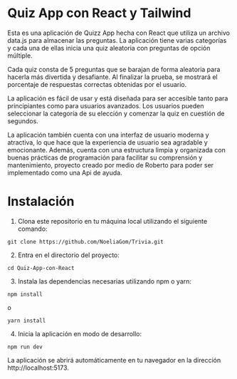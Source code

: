 # Quiz App con React y Tailwind

Esta es una aplicación de Quizz App hecha con React que utiliza un archivo data.js para almacenar las preguntas. La aplicación tiene varias categorías y cada una de ellas inicia una quiz aleatoria con preguntas de opción múltiple.

Cada quiz consta de 5 preguntas que se barajan de forma aleatoria para hacerla más divertida y desafiante. Al finalizar la prueba, se mostrará el porcentaje de respuestas correctas obtenidas por el usuario.

La aplicación es fácil de usar y está diseñada para ser accesible tanto para principiantes como para usuarios avanzados. Los usuarios pueden seleccionar la categoría de su elección y comenzar la quiz en cuestión de segundos.

La aplicación también cuenta con una interfaz de usuario moderna y atractiva, lo que hace que la experiencia de usuario sea agradable y emocionante. Además, cuenta con una estructura limpia y organizada con buenas prácticas de programación para facilitar su comprensión y mantenimiento, proyecto creado por medio de Roberto para poder ser implementado como una Api de ayuda.

# Instalación

1. Clona este repositorio en tu máquina local utilizando el siguiente comando:

```
git clone https://github.com/NoeliaGom/Trivia.git
```

2. Entra en el directorio del proyecto:
```
cd Quiz-App-con-React
```

3. Instala las dependencias necesarias utilizando npm o yarn:

```
npm install
```

o

```
yarn install
```

4. Inicia la aplicación en modo de desarrollo:

```
npm run dev
```

La aplicación se abrirá automáticamente en tu navegador en la dirección http://localhost:5173.
